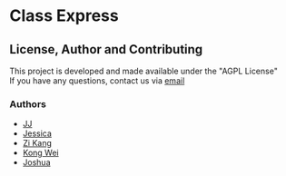 # Class Express


## License, Author and Contributing
This project is developed and made available under the "AGPL License"  
If you have any questions, contact us via [email](mailto:developer@enkeldigital.com)  

### Authors
- [JJ](https://github.com/Jaimeloeuf)
- [Jessica](https://github.com/jessicajacelyn)
- [Zi Kang](https://github.com/zzkzzzz)
- [Kong Wei](https://github.com/kongwei93)
- [Joshua](https://github.com/leeszeray)